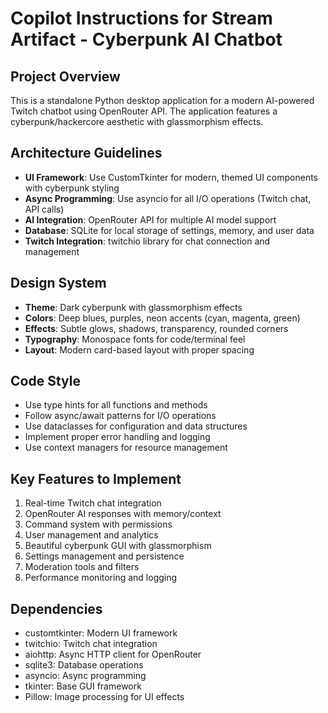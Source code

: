 # Copilot Instructions for Stream Artifact - Cyberpunk AI Chatbot

<!-- Use this file to provide workspace-specific custom instructions to Copilot. For more details, visit https://code.visualstudio.com/docs/copilot/copilot-customization#_use-a-githubcopilotinstructionsmd-file -->

## Project Overview
This is a standalone Python desktop application for a modern AI-powered Twitch chatbot using OpenRouter API. The application features a cyberpunk/hackercore aesthetic with glassmorphism effects.

## Architecture Guidelines
- **UI Framework**: Use CustomTkinter for modern, themed UI components with cyberpunk styling
- **Async Programming**: Use asyncio for all I/O operations (Twitch chat, API calls)
- **AI Integration**: OpenRouter API for multiple AI model support
- **Database**: SQLite for local storage of settings, memory, and user data
- **Twitch Integration**: twitchio library for chat connection and management

## Design System
- **Theme**: Dark cyberpunk with glassmorphism effects
- **Colors**: Deep blues, purples, neon accents (cyan, magenta, green)
- **Effects**: Subtle glows, shadows, transparency, rounded corners
- **Typography**: Monospace fonts for code/terminal feel
- **Layout**: Modern card-based layout with proper spacing

## Code Style
- Use type hints for all functions and methods
- Follow async/await patterns for I/O operations
- Use dataclasses for configuration and data structures
- Implement proper error handling and logging
- Use context managers for resource management

## Key Features to Implement
1. Real-time Twitch chat integration
2. OpenRouter AI responses with memory/context
3. Command system with permissions
4. User management and analytics
5. Beautiful cyberpunk GUI with glassmorphism
6. Settings management and persistence
7. Moderation tools and filters
8. Performance monitoring and logging

## Dependencies
- customtkinter: Modern UI framework
- twitchio: Twitch chat integration
- aiohttp: Async HTTP client for OpenRouter
- sqlite3: Database operations
- asyncio: Async programming
- tkinter: Base GUI framework
- Pillow: Image processing for UI effects

